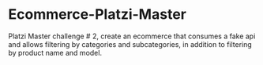 # Ecommerce-Platzi-Master
Platzi Master challenge # 2, create an ecommerce that consumes a fake api and allows filtering by categories and subcategories, in addition to filtering by product name and model.
